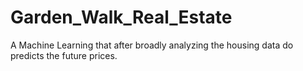 # Garden_Walk_Real_Estate
A Machine Learning that after broadly analyzing the housing data do predicts the future prices.
